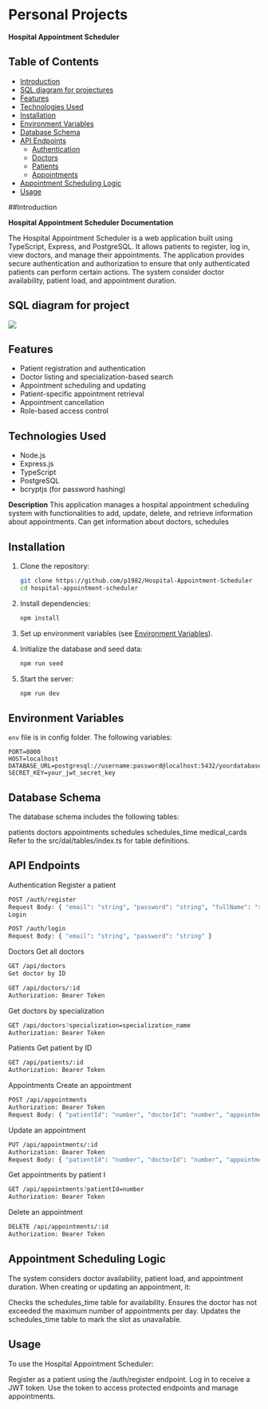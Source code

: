 # Personal Projects

**Hospital Appointment Scheduler**
## Table of Contents

- [Introduction](#introduction)
- [SQL diagram for projectures](#SQL-diagram-for-project)
- [Features](#features)
- [Technologies Used](#technologies-used)
- [Installation](#installation)
- [Environment Variables](#environment-variables)
- [Database Schema](#database-schema)
- [API Endpoints](#api-endpoints)
  - [Authentication](#authentication)
  - [Doctors](#doctors)
  - [Patients](#patients)
  - [Appointments](#appointments)
- [Appointment Scheduling Logic](#appointment-scheduling-logic)
- [Usage](#usage)


##Introduction

**Hospital Appointment Scheduler Documentation**

The Hospital Appointment Scheduler is a web application built using TypeScript, Express, and PostgreSQL. It allows patients to register, log in, view doctors, and manage their appointments. The application provides secure authentication and authorization to ensure that only authenticated patients can perform certain actions.
The system consider doctor availability, patient load, and appointment duration.


## SQL diagram for project
![](https://res.cloudinary.com/dkdsf8hw3/image/upload/v1721829864/diagrama_ianwec.png)


## Features
- Patient registration and authentication
- Doctor listing and specialization-based search
- Appointment scheduling and updating
- Patient-specific appointment retrieval
- Appointment cancellation
- Role-based access control


## Technologies Used
- Node.js
- Express.js
- TypeScript
- PostgreSQL
- bcryptjs (for password hashing)

**Description**
This application manages a hospital appointment scheduling system with functionalities to add, update, delete, and retrieve information about appointments. Can get information about doctors, schedules

## Installation
1. Clone the repository:
    ```sh
    git clone https://github.com/p1982/Hospital-Appointment-Scheduler
    cd hospital-appointment-scheduler
    ```

2. Install dependencies:
    ```sh
    npm install
    ```

3. Set up environment variables (see [Environment Variables](#environment-variables)).

4. Initialize the database and seed data:
    ```sh
    npm run seed
    ```

5. Start the server:
    ```sh
    npm run dev 
    ```

## Environment Variables

`env` file is in config folder. The following variables:

```env
PORT=8000
HOST=localhost
DATABASE_URL=postgresql://username:password@localhost:5432/yourdatabase
SECRET_KEY=your_jwt_secret_key
```


## Database Schema
The database schema includes the following tables:

patients
doctors
appointments
schedules
schedules_time
medical_cards
Refer to the src/dal/tables/index.ts for table definitions.


## API Endpoints
Authentication
Register a patient

```sh
POST /auth/register
Request Body: { "email": "string", "password": "string", "fullName": "string" }
Login
```

```sh
POST /auth/login
Request Body: { "email": "string", "password": "string" }
```

Doctors
Get all doctors

```sh
GET /api/doctors
Get doctor by ID
```

```sh
GET /api/doctors/:id
Authorization: Bearer Token
```

Get doctors by specialization

```sh
GET /api/doctors?specialization=specialization_name
Authorization: Bearer Token
```

Patients
Get patient by ID

```sh
GET /api/patients/:id
Authorization: Bearer Token
```

Appointments
Create an appointment

```sh
POST /api/appointments
Authorization: Bearer Token
Request Body: { "patientId": "number", "doctorId": "number", "appointmentDate": "YYYY-MM-DD", "time": "HH:MM:SS", "reason": "string" }
```

Update an appointment

```sh
PUT /api/appointments/:id
Authorization: Bearer Token
Request Body: { "patientId": "number", "doctorId": "number", "appointmentDate": "YYYY-MM-DD", "time": "HH:MM:SS", "reason": "string", "status": "string" }
```

Get appointments by patient I

```sh
GET /api/appointments?patientId=number
Authorization: Bearer Token
```

Delete an appointment

```sh
DELETE /api/appointments/:id
Authorization: Bearer Token
```

## Appointment Scheduling Logic
The system considers doctor availability, patient load, and appointment duration. When creating or updating an appointment, it:

Checks the schedules_time table for availability.
Ensures the doctor has not exceeded the maximum number of appointments per day.
Updates the schedules_time table to mark the slot as unavailable.

## Usage
To use the Hospital Appointment Scheduler:

Register as a patient using the /auth/register endpoint.
Log in to receive a JWT token.
Use the token to access protected endpoints and manage appointments.
